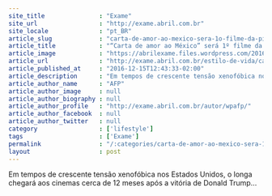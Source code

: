 ```yaml
---
site_title               : "Exame"
site_url                 : "http://exame.abril.com.br"
site_locale              : "pt_BR"
article_slug             : "carta-de-amor-ao-mexico-sera-1o-filme-da-pixar-da-era-trump"
article_title            : "“Carta de amor ao México” será 1º filme da Pixar da Era Trump"
article_image            : "https://abrilexame.files.wordpress.com/2016/12/disneyu.jpg?quality=70&strip=all&w=680"
article_url              : "http://exame.abril.com.br/estilo-de-vida/carta-de-amor-ao-mexico-sera-1o-filme-da-pixar-da-era-trump/"
article_published_at     : "2016-12-15T12:43:33-02:00"
article_description      : "Em tempos de crescente tensão xenofóbica nos Estados Unidos, o longa chegará aos cinemas cerca de 12 meses após a vitória de Donald Trump..."
article_author_name      : "AFP"
article_author_image     : null
article_author_biography : null
article_author_profile   : "http://exame.abril.com.br/autor/wpafp/"
article_author_facebook  : null
article_author_twitter   : null
category                 : ['lifestyle']
tags                     : ['Exame']
permalink                : "/:categories/carta-de-amor-ao-mexico-sera-1o-filme-da-pixar-da-era-trump/"
layout                   : post
---
```


Em tempos de crescente tensão xenofóbica nos Estados Unidos, o longa chegará aos cinemas cerca de 12 meses após a vitória de Donald Trump...
